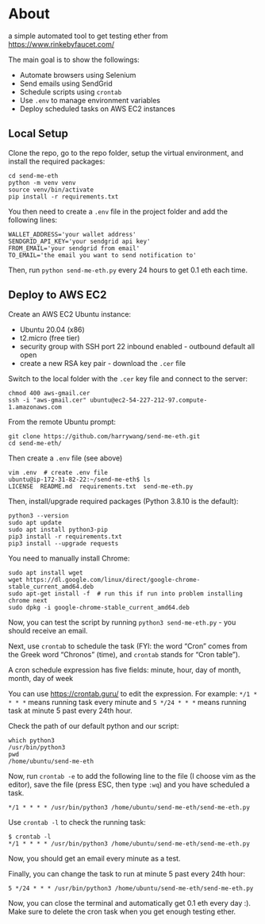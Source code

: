 # About
a simple automated tool to get testing ether from https://www.rinkebyfaucet.com/

The main goal is to show the followings:

- Automate browsers using Selenium
- Send emails using SendGrid
- Schedule scripts using `crontab`
- Use `.env` to manage environment variables
- Deploy scheduled tasks on AWS EC2 instances

## Local Setup

Clone the repo, go to the repo folder, setup the virtual environment, and install the required packages:

```
cd send-me-eth
python -m venv venv
source venv/bin/activate
pip install -r requirements.txt
```

You then need to create a `.env` file in the project folder and add the following lines:

```
WALLET_ADDRESS='your wallet address'
SENDGRID_API_KEY='your sendgrid api key'
FROM_EMAIL='your sendgrid from email'
TO_EMAIL='the email you want to send notification to'
```

Then, run `python send-me-eth.py` every 24 hours to get 0.1 eth each time.

## Deploy to AWS EC2

Create an AWS EC2 Ubuntu instance:

- Ubuntu 20.04 (x86)
- t2.micro (free tier)
- security group with SSH port 22 inbound enabled - outbound default all open
- create a new RSA key pair - download the `.cer` file

Switch to the local folder with the `.cer` key file and connect to the server:

```
chmod 400 aws-gmail.cer
ssh -i "aws-gmail.cer" ubuntu@ec2-54-227-212-97.compute-1.amazonaws.com
```

From the remote Ubuntu prompt:

```
git clone https://github.com/harrywang/send-me-eth.git
cd send-me-eth/
```

Then create a `.env` file (see above) 

```
vim .env  # create .env file
ubuntu@ip-172-31-82-22:~/send-me-eth$ ls
LICENSE  README.md  requirements.txt  send-me-eth.py
```

Then, install/upgrade required packages (Python 3.8.10 is the default):
```
python3 --version
sudo apt update
sudo apt install python3-pip
pip3 install -r requirements.txt
pip3 install --upgrade requests
```

You need to manually install Chrome:

```
sudo apt install wget
wget https://dl.google.com/linux/direct/google-chrome-stable_current_amd64.deb
sudo apt-get install -f  # run this if run into problem installing chrome next
sudo dpkg -i google-chrome-stable_current_amd64.deb
```

Now, you can test the script by running `python3 send-me-eth.py` - you should receive an email. 

Next, use `crontab` to schedule the task (FYI: the word “Cron” comes from the Greek word “Chronos” (time), and `crontab` stands for “Cron table”).

A cron schedule expression has five fields: minute, hour, day of month, month, day of week

You can use https://crontab.guru/ to edit the expression. For example: `*/1 * * * *` means running task every minute and `5 */24 * * *` means running task at minute 5 past every 24th hour.

Check the path of our default python and our script:

```
which python3
/usr/bin/python3
pwd
/home/ubuntu/send-me-eth
```

Now, run `crontab -e` to add the following line to the file (I choose vim as the editor), save the file (press ESC, then type `:wq`) and you have scheduled a task.

`*/1 * * * * /usr/bin/python3 /home/ubuntu/send-me-eth/send-me-eth.py`

Use `crontab -l` to check the running task:

```
$ crontab -l
*/1 * * * * /usr/bin/python3 /home/ubuntu/send-me-eth/send-me-eth.py
```

Now, you should get an email every minute as a test. 

Finally, you can change the task to run at minute 5 past every 24th hour:

`5 */24 * * * /usr/bin/python3 /home/ubuntu/send-me-eth/send-me-eth.py`

Now, you can close the terminal and automatically get 0.1 eth every day :). Make sure to delete the cron task when you get enough testing ether.